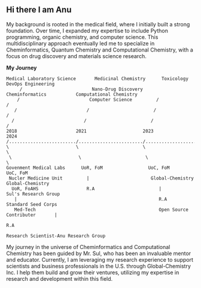 ## Hi there I am Anu

My background is rooted in the medical field, where I initially built a strong foundation. Over time, I expanded my expertise to include Python programming, organic chemistry, and computer science. This multidisciplinary approach eventually led me to specialize in Cheminformatics, Quantum Chemistry and Computational Chemistry, with a focus on drug discovery and materials science research.

**My Journey**

```
Medical Laboratory Science       Medicinal Chemistry      Toxicology                DevOps Engineering
     /                          Nano-Drug Discovery      Cheminformatics           Computational Chemistry
    /                          Computer Science         /                          /
   /                          /                        /                          /                         
  /                          /                        /                          /                          
2018                      2021                     2023                         2024                       
/........................./......................../............................/.......................>>>>>>>
\                         \                        \                            \
 \                         \                        \                            \
Govenment Medical Labs      UoR, FoM                 UoC, FoM                     UoC, FoM
 Nucler Medicine Unit         |                       Global-Chemistry             Global-Chemistry
  UoR, FoAHS                  R.A                        |                           Sul's Research Group
   |                                                     R.A                          Standard Seed Corps
   Med-Tech                                              Open Source Contributer       |
                                                                                       R.A
                                                                                       Research Scientist-Anu Research Group

```

My journey in the universe of Cheminformatics and Computational Chemistry has been guided by Mr. Sul, who has been an invaluable mentor and educator. Currently, I am leveraging my research experience to support scientists and business professionals in the U.S. through Global-Chemistry Inc. I help them build and grow their ventures, utilizing my expertise in research and development within this field.



<!--
**ANUGAMAGE/ANUGAMAGE** is a ✨ _special_ ✨ repository because its `README.md` (this file) appears on your GitHub profile.

Here are some ideas to get you started:

- 🔭 I’m currently working on ...
- 🌱 I’m currently learning ...
- 👯 I’m looking to collaborate on ...
- 🤔 I’m looking for help with ...
- 💬 Ask me about ...
- 📫 How to reach me: ...
- 😄 Pronouns: ...
- ⚡ Fun fact: ...
-->
